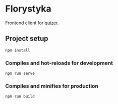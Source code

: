 # Florystyka

Frontend client for [quizer](https://github.com/marcinmazurkiewicz/quizer).

## Project setup
```
npm install
```

### Compiles and hot-reloads for development
```
npm run serve
```

### Compiles and minifies for production
```
npm run build
```
